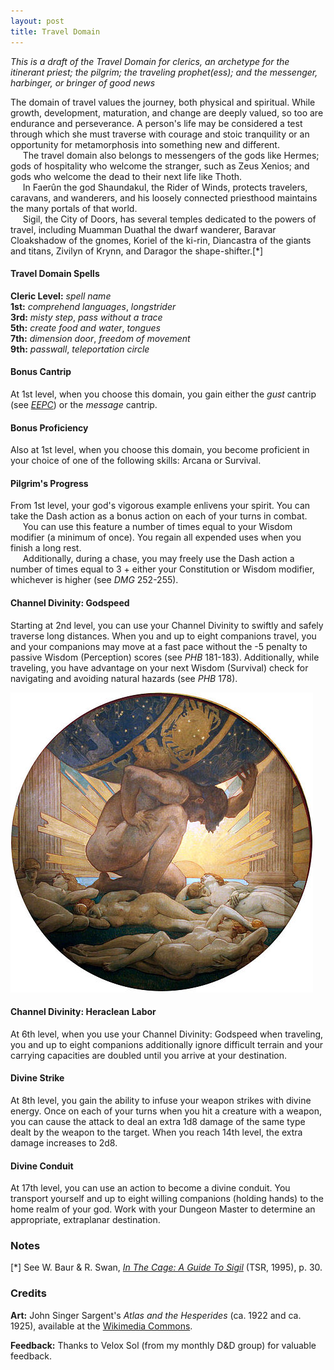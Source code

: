 ```yaml
---
layout: post
title: Travel Domain
---
```


*This is a draft of the Travel Domain for clerics, an archetype for the itinerant priest; the pilgrim; the traveling prophet(ess); and the messenger, harbinger, or bringer of good news*

The domain of travel values the journey, both physical and spiritual. While growth, development, maturation, and change are deeply valued, so too are endurance and perseverance. A person's life may be considered a test through which she must traverse with courage and stoic tranquility or an opportunity for metamorphosis into something new and different.  
&nbsp;&nbsp;&nbsp;&nbsp;&nbsp;The travel domain also belongs to messengers of the gods like Hermes; gods of hospitality who welcome the stranger, such as Zeus Xenios; and gods who welcome the dead to their next life like Thoth.  
&nbsp;&nbsp;&nbsp;&nbsp;&nbsp;In Faerûn the god Shaundakul, the Rider of Winds, protects travelers, caravans, and wanderers, and his loosely connected priesthood maintains the many portals of that world.  
&nbsp;&nbsp;&nbsp;&nbsp;&nbsp;Sigil, the City of Doors, has several temples dedicated to the powers of travel, including Muamman Duathal the dwarf wanderer, Baravar Cloakshadow of the gnomes, Koriel of the ki-rin, Diancastra of the giants and titans, Zivilyn of Krynn, and Daragor the shape-shifter.\[\*\]

#### Travel Domain Spells ####

**Cleric Level:** *spell name*  
**1st:** *comprehend languages*, *longstrider*  
**3rd:** *misty step*, *pass without a trace*  
**5th:** *create food and water*, *tongues*  
**7th:** *dimension door*, *freedom of movement*  
**9th:** *passwall*, *teleportation circle*  

#### Bonus Cantrip ####
At 1st level, when you choose this domain, you gain either the *gust* cantrip (see *[EEPC][1]*) or the *message* cantrip.

#### Bonus Proficiency ####
Also at 1st level, when you choose this domain, you become proficient in your choice of one of the following skills: Arcana or Survival.

#### Pilgrim's Progress ####
From 1st level, your god's vigorous example enlivens your spirit. You can take the Dash action as a bonus action on each of your turns in combat.  
&nbsp;&nbsp;&nbsp;&nbsp;&nbsp;You can use this feature a number of times equal to your Wisdom modifier (a minimum of once). You regain all expended uses when you finish a long rest.  
&nbsp;&nbsp;&nbsp;&nbsp;&nbsp;Additionally, during a chase, you may freely use the Dash action a number of times equal to 3 + either your Constitution or Wisdom modifier, whichever is higher (see *DMG* 252-255).    

#### Channel Divinity: Godspeed ####
Starting at 2nd level, you can use your Channel Divinity to swiftly and safely traverse long distances. When you and up to eight companions travel, you and your companions may move at a fast pace without the -5 penalty to passive Wisdom (Perception) scores (see *PHB* 181-183). Additionally, while traveling, you have advantage on your next Wisdom (Survival) check for navigating and avoiding natural hazards (see *PHB* 178).

![Heraclean Labor](/img/jss_heracles.png)  

#### Channel Divinity: Heraclean Labor ####
At 6th level, when you use your Channel Divinity: Godspeed when traveling, you and up to eight companions additionally ignore difficult terrain and your carrying capacities are doubled until you arrive at your destination.

#### Divine Strike ####
At 8th level, you gain the ability to infuse your weapon strikes with divine energy. Once on each of your turns when you hit a creature with a weapon, you can cause the attack to deal an extra 1d8 damage of the same type dealt by the weapon to the target. When you reach 14th level, the extra damage increases to 2d8.

#### Divine Conduit ####
At 17th level, you can use an action to become a divine conduit. You transport yourself and up to eight willing companions (holding hands) to the home realm of your god. Work with your Dungeon Master to determine an appropriate, extraplanar destination.

### Notes ###

\[\*\] See W. Baur & R. Swan, *[In The Cage: A Guide To Sigil][2]* (TSR, 1995), p. 30.  

### Credits ###

**Art:** John Singer Sargent's *Atlas and the Hesperides* (ca. 1922 and ca. 1925), available at the [Wikimedia Commons][3].  

**Feedback:** Thanks to Velox Sol (from my monthly D&D group) for valuable feedback.  

[1]:http://www.dmsguild.com/product/145542/Elemental-Evil-Players-Companion-5e
[2]:http://www.dmsguild.com/product/17274/In-the-Cage-A-Guide-to-Sigil-2e
[3]:https://commons.wikimedia.org/wiki/File:John_Singer_Sargent_-_Atlas_and_the_Hesperides,_1922-1925.jpg
